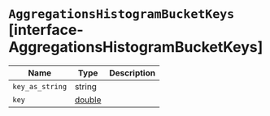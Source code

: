 # `AggregationsHistogramBucketKeys` [interface-AggregationsHistogramBucketKeys]

| Name | Type | Description |
| - | - | - |
| `key_as_string` | string | &nbsp; |
| `key` | [double](./double.md) | &nbsp; |
